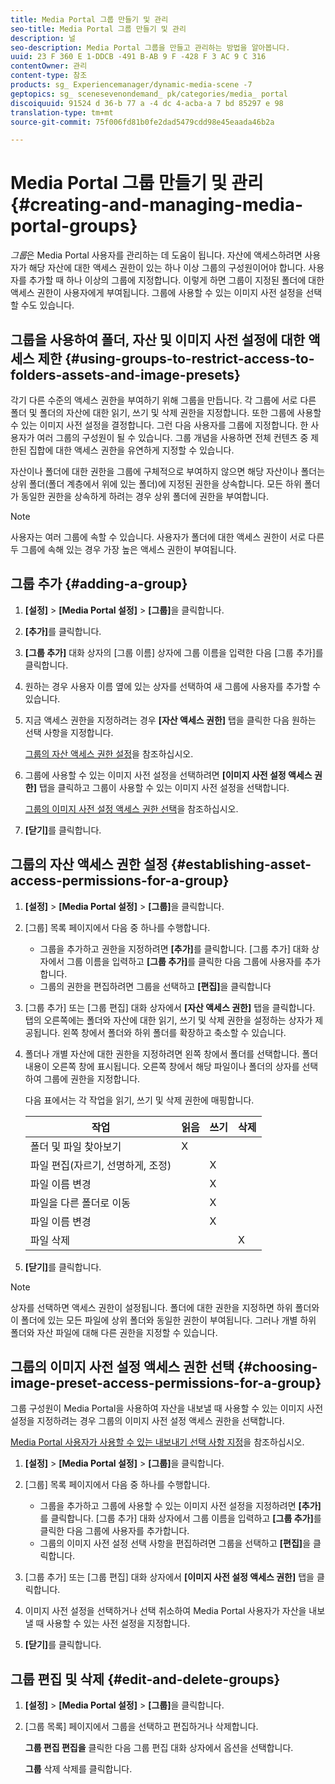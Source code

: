 ```yaml
---
title: Media Portal 그룹 만들기 및 관리
seo-title: Media Portal 그룹 만들기 및 관리
description: 널
seo-description: Media Portal 그룹을 만들고 관리하는 방법을 알아봅니다.
uuid: 23 F 360 E 1-DDCB -491 B-AB 9 F -428 F 3 AC 9 C 316
contentOwner: 관리
content-type: 참조
products: sg_ Experiencemanager/dynamic-media-scene -7
geptopics: sg_ scenesevenondemand_ pk/categories/media_ portal
discoiquuid: 91524 d 36-b 77 a -4 dc 4-acba-a 7 bd 85297 e 98
translation-type: tm+mt
source-git-commit: 75f006fd81b0fe2dad5479cdd98e45eaada46b2a

---
```



# Media Portal 그룹 만들기 및 관리{#creating-and-managing-media-portal-groups}

*그룹*&#x200B;은 Media Portal 사용자를 관리하는 데 도움이 됩니다. 자산에 액세스하려면 사용자가 해당 자산에 대한 액세스 권한이 있는 하나 이상 그룹의 구성원이어야 합니다. 사용자를 추가할 때 하나 이상의 그룹에 지정합니다. 이렇게 하면 그룹이 지정된 폴더에 대한 액세스 권한이 사용자에게 부여됩니다. 그룹에 사용할 수 있는 이미지 사전 설정을 선택할 수도 있습니다.

## 그룹을 사용하여 폴더, 자산 및 이미지 사전 설정에 대한 액세스 제한 {#using-groups-to-restrict-access-to-folders-assets-and-image-presets}

각기 다른 수준의 액세스 권한을 부여하기 위해 그룹을 만듭니다. 각 그룹에 서로 다른 폴더 및 폴더의 자산에 대한 읽기, 쓰기 및 삭제 권한을 지정합니다. 또한 그룹에 사용할 수 있는 이미지 사전 설정을 결정합니다. 그런 다음 사용자를 그룹에 지정합니다. 한 사용자가 여러 그룹의 구성원이 될 수 있습니다. 그룹 개념을 사용하면 전체 컨텐츠 중 제한된 집합에 대한 액세스 권한을 유연하게 지정할 수 있습니다.

자산이나 폴더에 대한 권한을 그룹에 구체적으로 부여하지 않으면 해당 자산이나 폴더는 상위 폴더(폴더 계층에서 위에 있는 폴더)에 지정된 권한을 상속합니다. 모든 하위 폴더가 동일한 권한을 상속하게 하려는 경우 상위 폴더에 권한을 부여합니다.

>[!NOTE]
>
>사용자는 여러 그룹에 속할 수 있습니다. 사용자가 폴더에 대한 액세스 권한이 서로 다른 두 그룹에 속해 있는 경우 가장 높은 액세스 권한이 부여됩니다.

## 그룹 추가 {#adding-a-group}

1. **[설정]** &gt; **[Media Portal 설정]** &gt; **[그룹]**&#x200B;을 클릭합니다.
1. **[추가]**&#x200B;를 클릭합니다.
1. **[그룹 추가]** 대화 상자의 [그룹 이름] 상자에 그룹 이름을 입력한 다음 [그룹 추가]를 클릭합니다.
1. 원하는 경우 사용자 이름 옆에 있는 상자를 선택하여 새 그룹에 사용자를 추가할 수 있습니다.
1. 지금 액세스 권한을 지정하려는 경우 **[자산 액세스 권한]** 탭을 클릭한 다음 원하는 선택 사항을 지정합니다.

   [그룹의 자산 액세스 권한 설정](creating-media-portal-groups.md#establishing_asset_access_permissions_for_a_group)을 참조하십시오.

1. 그룹에 사용할 수 있는 이미지 사전 설정을 선택하려면 **[이미지 사전 설정 액세스 권한]** 탭을 클릭하고 그룹이 사용할 수 있는 이미지 사전 설정을 선택합니다.

   [그룹의 이미지 사전 설정 액세스 권한 선택](creating-media-portal-groups.md#choosing_image_preset_access_permissions_for_a_group)을 참조하십시오.

1. **[닫기]**&#x200B;를 클릭합니다.

## 그룹의 자산 액세스 권한 설정 {#establishing-asset-access-permissions-for-a-group}

1. **[설정]** &gt; **[Media Portal 설정]** &gt; **[그룹]**&#x200B;을 클릭합니다.
1. [그룹] 목록 페이지에서 다음 중 하나를 수행합니다.

   * 그룹을 추가하고 권한을 지정하려면 **[추가]**&#x200B;를 클릭합니다. [그룹 추가] 대화 상자에서 그룹 이름을 입력하고 **[그룹 추가]**&#x200B;를 클릭한 다음 그룹에 사용자를 추가합니다.
   * 그룹의 권한을 편집하려면 그룹을 선택하고 **[편집]**&#x200B;을 클릭합니다

1. [그룹 추가] 또는 [그룹 편집] 대화 상자에서 **[자산 액세스 권한]** 탭을 클릭합니다. 탭의 오른쪽에는 폴더와 자산에 대한 읽기, 쓰기 및 삭제 권한을 설정하는 상자가 제공됩니다. 왼쪽 창에서 폴더와 하위 폴더를 확장하고 축소할 수 있습니다.
1. 폴더나 개별 자산에 대한 권한을 지정하려면 왼쪽 창에서 폴더를 선택합니다. 폴더 내용이 오른쪽 창에 표시됩니다. 오른쪽 창에서 해당 파일이나 폴더의 상자를 선택하여 그룹에 권한을 지정합니다.

   다음 표에서는 각 작업을 읽기, 쓰기 및 삭제 권한에 매핑합니다.

   | 작업 | 읽음 | 쓰기 | 삭제 |
   |--- |--- |--- |--- |
   | 폴더 및 파일 찾아보기 | X |  |  |
   | 파일 편집(자르기, 선명하게, 조정) |  | X |  |
   | 파일 이름 변경 |  | X |  |
   | 파일을 다른 폴더로 이동 |  | X |  |
   | 파일 이름 변경 |  | X |  |
   | 파일 삭제 |  |  | X |

1. **[닫기]**&#x200B;를 클릭합니다.

>[!NOTE]
>
>상자를 선택하면 액세스 권한이 설정됩니다. 폴더에 대한 권한을 지정하면 하위 폴더와 이 폴더에 있는 모든 파일에 상위 폴더와 동일한 권한이 부여됩니다. 그러나 개별 하위 폴더와 자산 파일에 대해 다른 권한을 지정할 수 있습니다.

## 그룹의 이미지 사전 설정 액세스 권한 선택 {#choosing-image-preset-access-permissions-for-a-group}

그룹 구성원이 Media Portal을 사용하여 자산을 내보낼 때 사용할 수 있는 이미지 사전 설정을 지정하려는 경우 그룹의 이미지 사전 설정 액세스 권한을 선택합니다.

[Media Portal 사용자가 사용할 수 있는 내보내기 선택 사항 지정](specifying-export-options-available-media.md#specifying_export_options_available_to_media_portal_users)을 참조하십시오.

1. **[설정]** &gt; **[Media Portal 설정]** &gt; **[그룹]**&#x200B;을 클릭합니다.
1. [그룹] 목록 페이지에서 다음 중 하나를 수행합니다.

   * 그룹을 추가하고 그룹에 사용할 수 있는 이미지 사전 설정을 지정하려면 **[추가]**&#x200B;를 클릭합니다. [그룹 추가] 대화 상자에서 그룹 이름을 입력하고 **[그룹 추가]**&#x200B;를 클릭한 다음 그룹에 사용자를 추가합니다.
   * 그룹의 이미지 사전 설정 선택 사항을 편집하려면 그룹을 선택하고 **[편집]**&#x200B;을 클릭합니다.

1. [그룹 추가] 또는 [그룹 편집] 대화 상자에서 **[이미지 사전 설정 액세스 권한]** 탭을 클릭합니다. 
1. 이미지 사전 설정을 선택하거나 선택 취소하여 Media Portal 사용자가 자산을 내보낼 때 사용할 수 있는 사전 설정을 지정합니다.
1. **[닫기]**&#x200B;를 클릭합니다.

## 그룹 편집 및 삭제 {#edit-and-delete-groups}

1. **[설정]** &gt; **[Media Portal 설정]** &gt; **[그룹]**&#x200B;을 클릭합니다.
1. [그룹 목록] 페이지에서 그룹을 선택하고 편집하거나 삭제합니다.

   **그룹 편집 편집을** 클릭한 다음 그룹 편집 대화 상자에서 옵션을 선택합니다.

   **그룹** 삭제 삭제를 클릭합니다.

